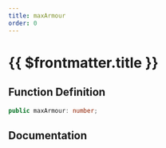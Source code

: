 ```yaml
---
title: maxArmour
order: 0
---
```


# {{ $frontmatter.title }}

## Function Definition

```ts
public maxArmour: number;
```

## Documentation

<!--@include: ./parts/maxArmour.md-->
